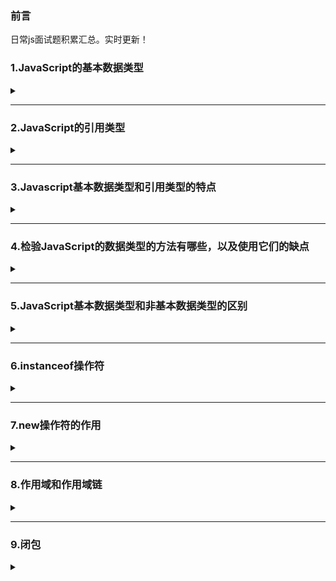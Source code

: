 ### 前言  
日常js面试题积累汇总。实时更新！

### 1.JavaScript的基本数据类型  

<details><summary><b></b></summary>
<p>

#### 答案:   
`Number`、`String`、`Boolean`、`Null`、`Undefined`、`Symbel`（ES6新增）  
Object是JavaScript中所有对象的父对象  
数据封装类对象：`Object`、`Array`、`Boolean`、`Number`、和`String`  
其他对象：`Function`、`Arguments`、`Math`、`Date`、`RegExp`、`Error`  
</p>
</details>  

***

### 2.JavaScript的引用类型  

<details><summary><b></b></summary>
<p>

#### 答案:   
* `Object ` 
* `Function`  
* `Array`  
</p>
</details>  

***

### 3.Javascript基本数据类型和引用类型的特点  

<details><summary><b></b></summary>
<p>

#### 答案:   
1.基本数据类型：值不可变；数据存放在栈区。  
2.引用数据类型：值是可变的；同时保存在栈内存和堆内存。
</p>
</details>  

***

### 4.检验JavaScript的数据类型的方法有哪些，以及使用它们的缺点  

<details><summary><b></b></summary>
<p>

#### 答案:   
* 1.`typeof`：不能判断null和区分Array/Date/RegExp  
* 2.`instanceof`：无法检测null和undefined；未必准确（是否处于处于原型链上的方法不准确）；无法判断字面量方式创建的基本数据类型；    
* 3.`constructor`：无法检测null和undefined；未必准确
* 4.`Object.prototype.toString.call()`：无；全能方法；  
</p>
</details>  

***

### 5.JavaScript基本数据类型和非基本数据类型的区别  

<details><summary><b></b></summary>
<p>

#### 答案:   
* 1.目前JS中有6种基本数据类型：`Undefined`、`Null`、`Boolean`、`Number`、`String`和`Symbel`（ES6新增）。还有一种复杂数据类型----`Object`,`Object`本质上是由一组无序的名值对组成的，`Object`、`Fuction`、`Array`则属于引用类型。  
* 2.基本数据类型是不可变的，而非基本数据类型是可变的。 
* 3.基本数据类型是不可变的，因为一旦它们创建就无法更改。但是非基本数据类型可更改，意味着一旦创建对象，就可以更改它。  
* 4.将基本数据类型与其值进行比较，这意味着如果两个值具有相同的数据类型，并具有相同的值，那么它们是严格相等的。  
* 5.非基本数据类型不与值进行比较。例如，如果两个对象具有相同的属性和值，则它们严格不相等。 
</p>
</details>  

***  

### 6.instanceof操作符  

<details><summary><b></b></summary>
<p>

#### 答案:   
判断对象属于某一个类，回去查找对象的constructor的prototype
</p>
</details>  

***  

### 7.new操作符的作用  

<details><summary><b></b></summary>
<p>

#### 答案:   
* 新生了一个对象  
* 链接到原型  
* 绑定this  
* 返回对象  

```javascript
function newCreate(){
  // 创建一个空白对象
  let obj = new Object();
  // 获得构造函数
  let Con = [].shift.call(arguments);
  // 链接到原型
  obj.__proto__ = Con.prototype; 
  // 绑定this,执行构造函数
  let result = Con.apply(obj,arguments);
  // 确保new出来的是个对象
  return typeof result === 'object' ? result : obj;
}
```
</p>
</details>  

***  

### 8.作用域和作用域链  

<details><summary><b></b></summary>
<p>

#### 答案:   
[静态作用域与动态作用域](https://github.com/yihan12/day-to-day/blob/master/202101/%E8%AF%8D%E6%B3%95%E4%BD%9C%E7%94%A8%E5%9F%9F%E5%92%8C%E5%8A%A8%E6%80%81%E4%BD%9C%E7%94%A8%E5%9F%9F.md)  
#### 1.作用域  

* 种类：JS中有三种作用域，全局作用域，函数作用域，ES6新推出的块级作用域。  
* 概念：一个变量的可访问规则，在函数创建的时候就已经创建好作用域，整个JS文件执行有一个最外层的全局作用域（window）。  
* 使用：本作用域内部的所有变量都可以在本作用域内部访问，外部无法访问。内部可访问上级作用域变量，本作用域内部所使用的var声明的变量会有一个作用域提升的过程，let、const声明的变量没有变量提升。  

#### 2.作用域链  

* 一个变量的访问规则的链式操作  
* 可以把它理解成包含自身变量对象和上级变量对象的列表，可以通过[[Scope]]属性查找上级变量  
* 当访问一个变量时，现在本作用域内查找，如果没有，就回去上一级作用域查找，直到全局作用域window下面，都没有返回undefined  
</p>
</details>  

***  

### 9.闭包  

<details><summary><b></b></summary>
<p>

#### 答案:   
1.特点：  

* 内层作用域可以访问外层作用域的变量  
* 闭包就是可以读取其他函数内部变量的函数  
* 函数A返回一个函数B，并且函数B中使用了函数A的变量，函数B就称为闭包  
* 闭包函数引用的变量是存储在堆上的，所以说，当闭包函数弹出调用栈后，闭包返回的函数依然能够调用到闭包函数的变量  

2.优点  

* 使用闭包能够形成独立的空间，延长变量的生命周期，保存中间状态值  
* 可以封装一些私有变量，外部无法直接访问（例如用户登录状态计数器）创建立即执行函数（闭包）实现js模块化封装  
* 解决var声明的循环语句变量无法长久保存的问题  

3.缺点  

* 滥用闭包会导致内存泄漏，因为闭包中引用的包裹函数的变量都永远不会被释放，所以我们应该在必要的时候，及时释放这个闭包函数，将不再使用的闭包引用变量设置为null  
* 由于函数闭包的变量都保存在内存中，会导致内存消耗大  
</p>
</details>  
